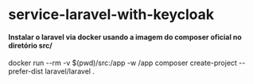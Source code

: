 # service-laravel-with-keycloak

#### Instalar o laravel via docker usando a imagem do composer oficial no diretório src/
docker run --rm -v $(pwd)/src:/app -w /app composer create-project --prefer-dist laravel/laravel .
